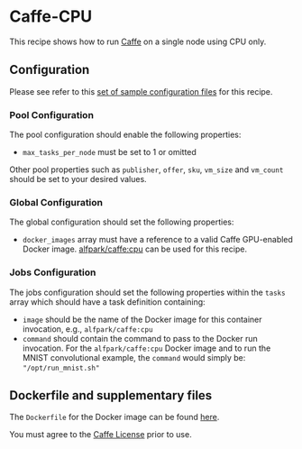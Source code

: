 # Caffe-CPU
This recipe shows how to run [Caffe](http://caffe.berkeleyvision.org/) on
a single node using CPU only.

## Configuration
Please see refer to this [set of sample configuration files](./config) for
this recipe.

### Pool Configuration
The pool configuration should enable the following properties:
* `max_tasks_per_node` must be set to 1 or omitted

Other pool properties such as `publisher`, `offer`, `sku`, `vm_size` and
`vm_count` should be set to your desired values.

### Global Configuration
The global configuration should set the following properties:
* `docker_images` array must have a reference to a valid Caffe GPU-enabled
Docker image. [alfpark/caffe:cpu](https://hub.docker.com/r/alfpark/caffe/) can
be used for this recipe.

### Jobs Configuration
The jobs configuration should set the following properties within the `tasks`
array which should have a task definition containing:
* `image` should be the name of the Docker image for this container invocation,
e.g., `alfpark/caffe:cpu`
* `command` should contain the command to pass to the Docker run invocation.
For the `alfpark/caffe:cpu` Docker image and to run the MNIST convolutional
example, the `command` would simply be:
`"/opt/run_mnist.sh"`

## Dockerfile and supplementary files
The `Dockerfile` for the Docker image can be found [here](./docker).

You must agree to the [Caffe License](https://github.com/BVLC/caffe/blob/master/LICENSE)
prior to use.
